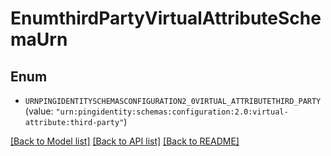 # EnumthirdPartyVirtualAttributeSchemaUrn

## Enum


* `URNPINGIDENTITYSCHEMASCONFIGURATION2_0VIRTUAL_ATTRIBUTETHIRD_PARTY` (value: `"urn:pingidentity:schemas:configuration:2.0:virtual-attribute:third-party"`)


[[Back to Model list]](../README.md#documentation-for-models) [[Back to API list]](../README.md#documentation-for-api-endpoints) [[Back to README]](../README.md)


